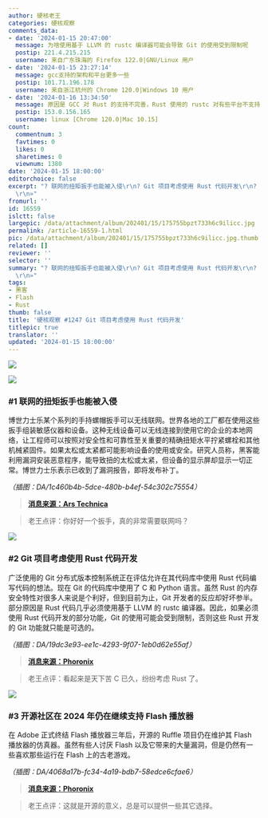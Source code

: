 ```yaml
---
author: 硬核老王
categories: 硬核观察
comments_data:
- date: '2024-01-15 20:47:00'
  message: 为啥使用基于 LLVM 的 rustc 编译器可能会导致 Git 的使用受到限制呢
  postip: 221.4.215.215
  username: 来自广东珠海的 Firefox 122.0|GNU/Linux 用户
- date: '2024-01-15 23:27:14'
  message: gcc支持的架构和平台更多一些
  postip: 101.71.196.178
  username: 来自浙江杭州的 Chrome 120.0|Windows 10 用户
- date: '2024-01-16 13:34:50'
  message: 原因是 GCC 对 Rust 的支持不完善，Rust 使用的 rustc 对有些平台不支持，而这些平台原本 Git 是支持的。
  postip: 153.0.156.165
  username: linux [Chrome 120.0|Mac 10.15]
count:
  commentnum: 3
  favtimes: 0
  likes: 0
  sharetimes: 0
  viewnum: 1380
date: '2024-01-15 18:00:00'
editorchoice: false
excerpt: "? 联网的扭矩扳手也能被入侵\r\n? Git 项目考虑使用 Rust 代码开发\r\n? 开源社区在 2024 年仍在继续支持 Flash 播放器\r\n»
  \r\n»"
fromurl: ''
id: 16559
islctt: false
largepic: /data/attachment/album/202401/15/175755bpzt733h6c9ilicc.jpg
permalink: /article-16559-1.html
pic: /data/attachment/album/202401/15/175755bpzt733h6c9ilicc.jpg.thumb.jpg
related: []
reviewer: ''
selector: ''
summary: "? 联网的扭矩扳手也能被入侵\r\n? Git 项目考虑使用 Rust 代码开发\r\n? 开源社区在 2024 年仍在继续支持 Flash 播放器\r\n»
  \r\n»"
tags:
- 黑客
- Flash
- Rust
thumb: false
title: '硬核观察 #1247 Git 项目考虑使用 Rust 代码开发'
titlepic: true
translator: ''
updated: '2024-01-15 18:00:00'
---
```


![](/data/attachment/album/202401/15/175755bpzt733h6c9ilicc.jpg)


![](/data/attachment/album/202401/15/175911fvdov8fdpkapaqd8.png)


### #1 联网的扭矩扳手也能被入侵


博世力士乐某个系列的手持螺帽扳手可以无线联网。世界各地的工厂都在使用这些扳手组装敏感仪器和设备。这种无线设备可以无线连接到使用它的企业的本地网络，让工程师可以按照对安全性和可靠性至关重要的精确扭矩水平拧紧螺栓和其他机械紧固件。如果太松或太紧都可能影响设备的使用或安全。研究人员称，黑客能利用漏洞安装恶意程序，能导致扭的太松或太紧，但设备的显示屏却显示一切正常。博世力士乐表示已收到了漏洞报告，即将发布补丁。


*（插图：DA/1c460b4b-5dce-480b-b4ef-54c302c75554）*



> 
> **[消息来源：Ars Technica](https://arstechnica.com/security/2024/01/network-connected-wrenches-used-in-factories-can-be-hacked-for-sabotage-or-ransomware/)**
> 
> 
> 



> 
> 老王点评：你好好一个扳手，真的非常需要联网吗？
> 
> 
> 


![](/data/attachment/album/202401/15/175813b03y3li5k0cy50lk.png)


### #2 Git 项目考虑使用 Rust 代码开发


广泛使用的 Git 分布式版本控制系统正在评估允许在其代码库中使用 Rust 代码编写代码的想法。现在 Git 的代码库中使用了 C 和 Python 语言。虽然 Rust 的内存安全特性对很多人来说是个利好，但到目前为止，Git 开发者的反应却好坏参半。部分原因是 Rust 代码几乎必须使用基于 LLVM 的 rustc 编译器。因此，如果必须使用 Rust 代码开发的部分功能，Git 的使用可能会受到限制，否则这些 Rust 开发的 Git 功能就只能是可选的。


*（插图：DA/19dc3e93-ee1c-4293-9f07-1eb0d62e55af）*



> 
> **[消息来源：Phoronix](https://www.phoronix.com/news/GCC-Rust-Developer-Discussion)**
> 
> 
> 



> 
> 老王点评：看起来是天下苦 C 已久，纷纷考虑 Rust 了。
> 
> 
> 


![](/data/attachment/album/202401/15/175835lgbgr6hpge0nbnhb.png)


### #3 开源社区在 2024 年仍在继续支持 Flash 播放器


在 Adobe 正式终结 Flash 播放器三年后，开源的 Ruffle 项目仍在维护其 Flash 播放器的仿真器。虽然有些人讨厌 Flash 以及它带来的大量漏洞，但是仍然有一些喜欢那些运行在 Flash 上的古老游戏。


*（插图：DA/4068a17b-fc34-4a19-bdb7-58edce6cfae6）*



> 
> **[消息来源：Phoronix](https://www.phoronix.com/news/Adobe-Flash-Ruffle-2024)**
> 
> 
> 



> 
> 老王点评：这就是开源的意义，总是可以提供一些其它选择。
> 
> 
>